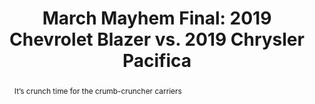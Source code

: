 ---
category: news
title: March Mayhem Final&#58; 2019 Chevrolet Blazer vs. 2019 Chrysler Pacifica
abstract: It’s crunch time for the crumb-cruncher carriers
publishedDateTime: 2019-03-14T08:00:21Z
sourceUrl: https://www.motortrend.com/cars/chrysler/pacifica/2019/2019-chevrolet-blazer-vs-2019-chrysler-pacifica-comparison-review/
type: article

provider:
  name: Motor Trend
  id: V_AA8DRt_global
tags:
  - Autos

images: 
  - url: assets/images/2019/3/March-Mayhem-Final:-2019-Chevrolet-Blazer-vs.-2019-Chrysler-Pacifica-1.jpg
    width: 1360
    height: 765
    quality: 89
    title: 2019 Chevrolet Blazer RS 2019 Chrysler Pacifica S 4
    attribution: 
    focalRegion:
      x1: 705
      x2: 705
      y1: 376
      y2: 376

---